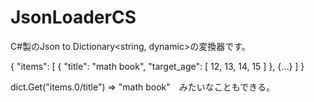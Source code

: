 # JsonLoaderCS  
C#製のJson to Dictionary<string, dynamic>の変換器です。   

{ "items": [ { "title": "math book", "target_age": [ 12, 13, 14, 15 ] }, {...} ] }  

dict.Get("items.0/title") => "math book"　みたいなこともできる。
